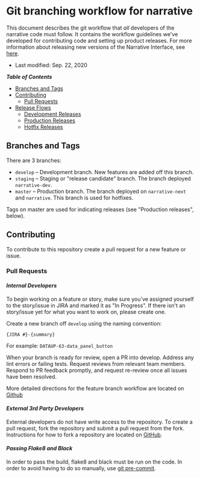 # Git branching workflow for narrative

This document describes the git workflow that *all* developers of the narrative code must follow. It contains the workflow guidelines we've developed for contributing code and setting up product releases. For more information about releasing new versions of the Narrative Interface, see [here](deploy_narrative.md).

- Last modified: Sep. 22, 2020

***Table of Contents***

- [Branches and Tags](#branches-and-tags)
- [Contributing](#contributing)
  - [Pull Requests](#pull-requests)
- [Release Flows](#release-flows)
  - [Development Releases](#development-releases)
  - [Production Releases](#production-releases)
  - [Hotfix Releases](#hotfix-releases)

## Branches and Tags

There are 3 branches:

- `develop` – Development branch. New features are added off this branch.
- `staging` – Staging or "release candidate" branch. The branch deployed `narrative-dev`.
- `master` – Production branch. The branch deployed on `narrative-next` and `narrative`. This branch is used for hotfixes.

Tags on master are used for indicating releases (see "Production releases", below).

## Contributing

To contribute to this repository create a pull request for a new feature or issue.

### Pull Requests

#### _Internal Developers_

To begin working on a feature or story, make sure you've assigned yourself to the story/issue in JIRA and marked it as "In Progress". If there isn't an story/issue yet for what you want to work on, please create one.

Create a new branch off `develop` using the naming convention:

`{JIRA #}-{summary}`

For example: `DATAUP-63-data_panel_button`

When your branch is ready for review, open a PR into develop. Address any lint errors or failing tests. Request reviews from relevant team members. Respond to PR feedback promptly, and request re-review once all issues have been resolved.

More detailed directions for the feature branch workflow are located on [Github](https://guides.github.com/introduction/flow/)

#### _External 3rd Party Developers_

External developers do not have write access to the repository. To create a pull request, fork the repository and submit a pull request from the fork. Instructions for how to fork a repository are located on [GitHub](https://guides.github.com/activities/forking/).


#### _Passing Flake8 and Black_

In order to pass the build, flake8 and black must be run on the code. In order to avoid having to do so manually, use [git pre-commit](README.md#git-pre-commit-installation).

